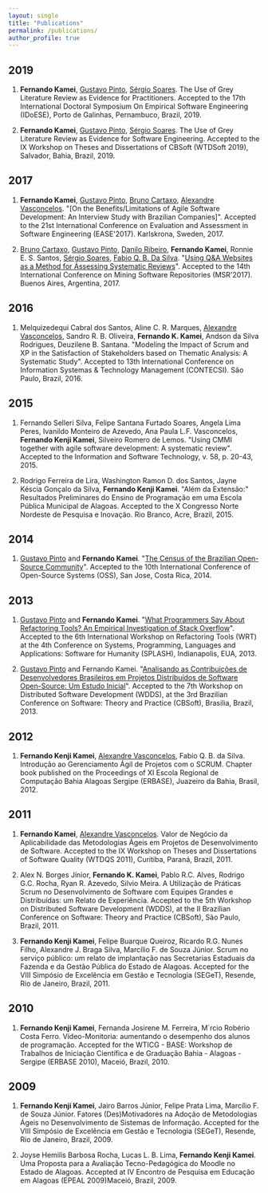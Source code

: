 ```yaml
---
layout: single
title: "Publications"
permalink: /publications/
author_profile: true
---
```



## 2019
1. **Fernando Kamei**, [Gustavo Pinto](http://gustavopinto.org), [S&eacute;rgio Soares](http://www.cin.ufpe.br/~scbs/). The Use of Grey Literature Review as Evidence for Practitioners. Accepted to the 17th International Doctoral Symposium On Empirical Software Engineering (IDoESE), Porto de Galinhas, Pernambuco, Brazil, 2019.

2. **Fernando Kamei**, [Gustavo Pinto](http://gustavopinto.org), [S&eacute;rgio Soares](http://www.cin.ufpe.br/~scbs/). The Use of Grey Literature Review as Evidence for Software
Engineering. Accepted to the IX Workshop on Theses and Dissertations of CBSoft (WTDSoft 2019), Salvador, Bahia, Brazil, 2019.


## 2017

1. **Fernando Kamei**, [Gustavo Pinto](http://gustavopinto.org), [Bruno Cartaxo](http://brunocartaxo.com/), [Alexandre Vasconcelos](http://cin.ufpe.br/~amlv/). "[On the Benefits/Limitations of Agile Software Development: An Interview Study with Brazilian Companies]". Accepted to the 21st International Conference on Evaluation and Assessment in Software Engineering (EASE'2017). Karlskrona, Sweden, 2017.

2. [Bruno Cartaxo](http://brunocartaxo.com/), [Gustavo Pinto](http://gustavopinto.org), [Danilo Ribeiro](https://sites.google.com/site/profdanilomonteiro/), **Fernando Kamei**, Ronnie E. S. Santos, [S&eacute;rgio Soares](http://www.cin.ufpe.br/~scbs/), [Fabio Q. B. Da Silva](https://www.researchgate.net/profile/Fabio_Silva19). "[Using Q&A Websites as a Method for Assessing Systematic Reviews](http://gustavopinto.github.io/lost+found/msr2017a.pdf)". Accepted to the 14th International Conference on Mining Software Repositories (MSR'2017). Buenos Aires, Argentina, 2017.


## 2016
1. Melquizedequi Cabral dos Santos, Aline C. R. Marques, [Alexandre Vasconcelos](http://cin.ufpe.br/~amlv/), Sandro R. B. Oliveira, **Fernando K. Kamei**, Andson da Silva Rodrigues, Deuzilene B. Santana. "Modeling the Impact of Scrum and XP in the Satisfaction of Stakeholders based on Thematic Analysis: A Systematic Study". Accepted to 13th International Conference on Information Systemas & Technology Management (CONTECSI). S&atilde;o Paulo, Brazil, 2016.


## 2015
1. Fernando Selleri Silva, Felipe Santana Furtado Soares, Angela Lima Peres, Ivanildo Monteiro de Azevedo, Ana Paula L.F. Vasconcelos, **Fernando Kenji Kamei**, Silveiro Romero de Lemos. "Using CMMI together with agile software development: A systematic review". Accepted to the Information and Software Technology, v. 58, p. 20-43, 2015. 

2. Rodrigo Ferreira de Lira, Washington Ramon D. dos Santos, Jayne K&eacute;scia Gon&ccedil;alo da Silva, **Fernando Kenji Kamei**. "Al&eacute;m da Extens&atilde;o:" Resultados Preliminares do Ensino de Programa&ccedil;&atilde;o em uma Escola P&uacute;blica Municipal de Alagoas. Accepted to the X Congresso Norte Nordeste de Pesquisa e Inovação. Rio Branco, Acre, Brazil, 2015.


## 2014

1. [Gustavo Pinto](http://gustavopinto.org) and **Fernando Kamei**. "[The Census of the Brazilian Open-Source Community](http://gustavopinto.github.io/lost+found/oss2014.pdf)". Accepted to the 10th International Conference of Open-Source Systems (OSS), San Jose, Costa Rica, 2014.


## 2013

1. [Gustavo Pinto](http://gustavopinto.org) and **Fernando Kamei**. "[What Programmers Say About Refactoring Tools? An Empirical Investigation of Stack Overflow](http://gustavopinto.github.io/lost+found/wrt2013.pdf)". Accepted to the 6th International Workshop on Refactoring Tools (WRT) at the 4th Conference on Systems, Programming, Languages and Applications: Software for Humanity (SPLASH), Indianapolis, EUA, 2013.

2. [Gustavo Pinto](http://gustavopinto.org) and Fernando Kamei. "[Analisando as Contribui&ccedil;&otilde;es de Desenvolvedores Brasileiros em Projetos Distribu&iacute;dos de Software Open-Source: Um Estudo Inicial](http://gustavopinto.github.io/lost+found/wdds2013.pdf)". Accepted to the 7th Workshop on Distributed Software Development (WDDS), at the 3rd Brazilian Conference on Software: Theory and Practice (CBSoft), Brasilia, Brazil, 2013.


## 2012
1. **Fernando Kenji Kamei**, [Alexandre Vasconcelos](http://cin.ufpe.br/~amlv/), Fabio Q. B. da Silva. Introdução ao Gerenciamento &Aacute;gil de Projetos com o SCRUM. Chapter book published on the Proceedings of XI Escola Regional de Computação Bahia Alagoas Sergipe (ERBASE), Juazeiro da Bahia, Brasil, 2012.


## 2011
1. **Fernando Kamei**, [Alexandre Vasconcelos](http://cin.ufpe.br/~amlv/). Valor de Neg&oacute;cio da Aplicabilidade das Metodologias &Aacute;geis em Projetos de Desenvolvimento de Software. Accepted to the IX Workshop on Theses and Dissertations of Software Quality (WTDQS 2011), Curitiba, Paran&aacute;, Brazil, 2011.

2. Alex N. Borges J&iacute;nior, **Fernando K. Kamei**, Pablo R.C. Alves, Rodrigo G.C. Rocha, Ryan R. Azevedo, Silvio Meira. A Utiliza&ccedil;&atilde;o de Pr&aacute;ticas Scrum no Desenvolvimento de Software com Equipes Grandes e Distribu&iacute;das: um Relato de Experi&ecirc;ncia. Accepted to the 5th Workshop on Distributed Software Development (WDDS), at the II Brazilian Conference on Software: Theory and Practice (CBSoft), S&atilde;o Paulo, Brazil, 2011.

3. **Fernando Kenji Kamei**, Felipe Buarque Queiroz, Ricardo R.G. Nunes Filho, Alexandre J. Braga Silva, Marc&iacute;lio F. de Souza J&uacute;nior. Scrum no servi&ccedil;o p&uacute;blico: um relato de implanta&ccedil;&atilde;o nas Secretarias Estaduais da Fazenda e da Gest&atilde;o P&uacute;blica do Estado de Alagoas. Accepted for the VIII Simp&oacute;sio de Excel&ecirc;ncia em Gest&atilde;o e Tecnologia (SEGeT), Resende, Rio de Janeiro, Brazil, 2011.


## 2010
1. **Fernando Kenji Kamei**, Fernanda Josirene M. Ferreira, M&acute;rcio Rob&eacute;rio Costa Ferro. V&iacute;deo-Monitoria: aumentando o desempenho dos alunos de programa&ccedil;&atilde;o. Accepted for the WTICG - BASE: Workshop de Trabalhos de Iniciação Científica e de Graduação Bahia - Alagoas - Sergipe (ERBASE 2010), Macei&oacute;, Brazil, 2010.


## 2009
1. **Fernando Kenji Kamei**, Jairo Barros J&uacute;nior, Felipe Prata Lima, Marc&iacute;lio F. de Souza J&uacute;nior. Fatores (Des)Motivadores na Ado&ccedil;&atilde;o de Metodologias &Aacute;geis no Desenvolvimento de Sistemas de Informa&ccedil;&atilde;o. Accepted for the VIII Simp&oacute;sio de Excel&ecirc;ncia em Gest&atilde;o e Tecnologia (SEGeT), Resende, Rio de Janeiro, Brazil, 2009.

2. Joyse Hemilis Barbosa Rocha, Lucas L. B. Lima, **Fernando Kenji Kamei**. Uma Proposta para a Avalia&ccedil;&atilde;o Tecno-Pedag&oacute;gica do Moodle no Estado de Alagoas. Accepted at IV Encontro de Pesquisa em Educa&ccedil;&atilde;o em Alagoas (EPEAL 2009)Macei&oacute;, Brazil, 2009.

